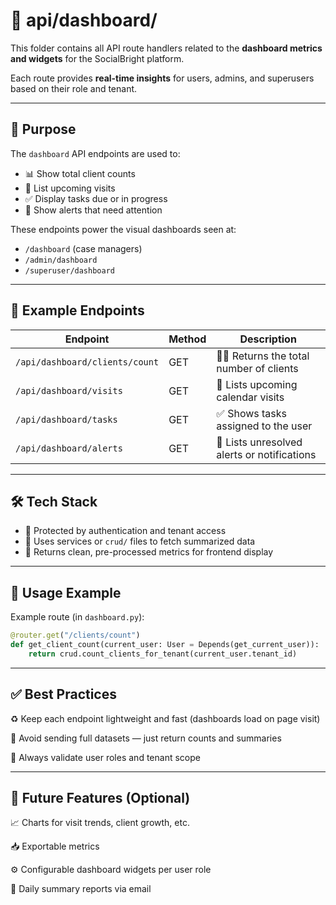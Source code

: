 # 📂 api/dashboard/

This folder contains all API route handlers related to the **dashboard metrics and widgets** for the SocialBright platform.

Each route provides **real-time insights** for users, admins, and superusers based on their role and tenant.

---

## 🎯 Purpose

The `dashboard` API endpoints are used to:

- 📊 Show total client counts
- 📅 List upcoming visits
- ✅ Display tasks due or in progress
- 🚨 Show alerts that need attention

These endpoints power the visual dashboards seen at:

- `/dashboard` (case managers)
- `/admin/dashboard`
- `/superuser/dashboard`

---

## 📄 Example Endpoints

| Endpoint                         | Method | Description                                 |
|----------------------------------|--------|-------------------------------------------- |
| `/api/dashboard/clients/count`   | GET    | 🧍‍♂️ Returns the total number of clients      |
| `/api/dashboard/visits`          | GET    | 📆 Lists upcoming calendar visits           |
| `/api/dashboard/tasks`           | GET    | ✅ Shows tasks assigned to the user         |
| `/api/dashboard/alerts`          | GET    | 🚨 Lists unresolved alerts or notifications |

---

## 🛠️ Tech Stack

- 🔐 Protected by authentication and tenant access
- 🧠 Uses services or `crud/` files to fetch summarized data
- 🧩 Returns clean, pre-processed metrics for frontend display

---

## 🧪 Usage Example

Example route (in `dashboard.py`):
```python
@router.get("/clients/count")
def get_client_count(current_user: User = Depends(get_current_user)):
    return crud.count_clients_for_tenant(current_user.tenant_id)
```
---

## ✅ Best Practices

♻️ Keep each endpoint lightweight and fast (dashboards load on page visit)

🧹 Avoid sending full datasets — just return counts and summaries

🔐 Always validate user roles and tenant scope

---

## 🔮 Future Features (Optional)

📈 Charts for visit trends, client growth, etc.

📥 Exportable metrics

⚙️ Configurable dashboard widgets per user role

🧾 Daily summary reports via email



